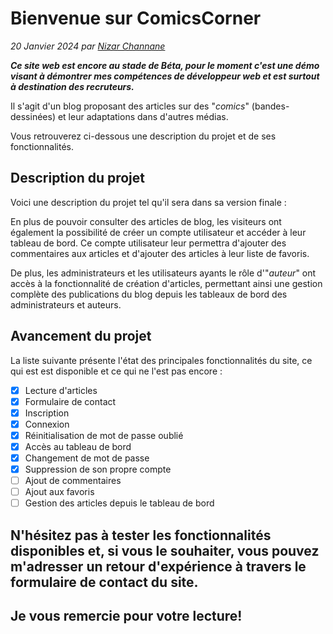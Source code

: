 # Bienvenue sur ComicsCorner

_20 Janvier 2024 par [Nizar Channane](/about)_

***Ce site web est encore au stade de Béta, pour le moment c'est une démo visant à démontrer mes compétences de développeur web et est surtout à destination des recruteurs.***  
  
  
Il s'agit d'un blog proposant des articles sur des "*comics*" (bandes-dessinées) et leur adaptations dans d'autres médias.  
  
  
Vous retrouverez ci-dessous une description du projet et de ses fonctionnalités.
  
  
## **Description du projet**  
Voici une description du projet tel qu'il sera dans sa version finale :  

En plus de pouvoir consulter des articles de blog, les visiteurs ont également la possibilité de créer un compte utilisateur et accéder à leur tableau de bord. Ce compte utilisateur leur permettra d'ajouter des commentaires aux articles et d'ajouter des articles à leur liste de favoris.  

De plus, les administrateurs et les utilisateurs ayants le rôle d'"*auteur*" ont accès à la fonctionnalité de création d'articles, permettant ainsi une gestion complète des publications du blog depuis les tableaux de bord des administrateurs et auteurs.
  
  
## **Avancement du projet**  
La liste suivante présente l'état des principales fonctionnalités du site, ce qui est est disponible et ce qui ne l'est pas encore :  
  
  
- [x] Lecture d'articles
- [x] Formulaire de contact
- [x] Inscription
- [x] Connexion
- [x] Réinitialisation de mot de passe oublié
- [x] Accès au tableau de bord
- [x] Changement de mot de passe
- [x] Suppression de son propre compte
- [ ] Ajout de commentaires
- [ ] Ajout aux favoris
- [ ] Gestion des articles depuis le tableau de bord  

## **N'hésitez pas à tester les fonctionnalités disponibles et, si vous le souhaiter, vous pouvez m'adresser un retour d'expérience à travers le formulaire de contact du site.**  

## **Je vous remercie pour votre lecture!**
